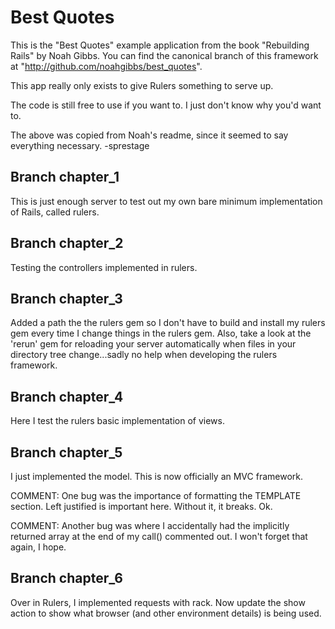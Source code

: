 # Best Quotes

This is the "Best Quotes" example application from the book
"Rebuilding Rails" by Noah Gibbs.  You can find the canonical branch
of this framework at "http://github.com/noahgibbs/best_quotes".

This app really only exists to give Rulers something to serve up.

The code is still free to use if you want to.  I just don't know why
you'd want to.

The above was copied from Noah's readme, since it seemed to say everything necessary.  -sprestage

## Branch chapter_1

This is just enough server to test out my own bare minimum implementation of Rails, called rulers.

## Branch chapter_2

Testing the controllers implemented in rulers.

## Branch chapter_3

Added a path the the rulers gem so I don't have to build and install my rulers gem every time I change things in the rulers gem.  Also, take a look at the 'rerun' gem for reloading your server automatically when files in your directory tree change...sadly no help when developing the rulers framework.

## Branch chapter_4

Here I test the rulers basic implementation of views.

## Branch chapter_5

I just implemented the model. This is now officially an MVC framework.

COMMENT: One bug was the importance of formatting the TEMPLATE section. Left justified is important here. Without it, it breaks. Ok.

COMMENT: Another bug was where I accidentally had the implicitly returned array at the end of my call() commented out. I won't forget that again, I hope.


## Branch chapter_6

Over in Rulers, I implemented requests with rack.  Now update the show action to show what browser (and other environment details) is being used.
